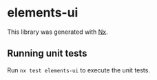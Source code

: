 # elements-ui

This library was generated with [Nx](https://nx.dev).

## Running unit tests

Run `nx test elements-ui` to execute the unit tests.
